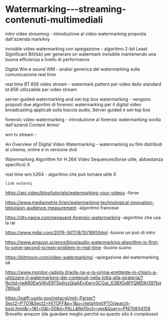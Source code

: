 # Watermarking---streaming-contenuti-multimediali


intro video streaming - introduzione al video watermarking proposta dall'azienda markAny

invisible video watermarking con spiegazione - algoritmo 2-bit Least Significant Bit(lsb) per generare un watermark invisibile mantenendo una buona efficienza a livello di performance

Digital Wm e sound WM - analisi generica del watermarking sulla comunicazione real time

real time BT.656 video stream - watermark pattern per video dello standard bt.656 utlizzabile per video stream

server-guided watermarking and set-top box watermarking - vengono proposti due algoritmi di forensic watermarking per il digital video broadcasting applicati sulla traccia audio, Server guided e set-top box

forensic video watermarking - introduzione al forensic watermarking svolta dall'aziend Content Armor

wm tv stream -

An Overview of Digital Video Watermarking - watermarking su film distributi al cinema, online e in versione dvd

Watermarking Algorithm for H.264 Video Sequences(forse utile, abbastanza specifico) X

real time wm h264 - algoritmo che può tornare utile X




    link esterni

https://api.video/blog/tutorials/watermarking-your-videos -forse

https://www.mediametrie.fr/en/watermarking-technological-innovation-television-audience-measurement -algoritmo francese

https://dtv.nagra.com/nexguard-forensic-watermarking -algoritmo che usa la rai

https://www.mdpi.com/2076-3417/8/10/1891/html -buono un poò di intro

https://www.amazon.science/blog/audio-watermarking-algorithm-is-first-to-solve-second-screen-problem-in-real-time -buono suono 

https://bitmovin.com/video-watermarking/ -spiegazione del watermarking ok



https://www.monitor-radiotv.it/w/la-rai-e-la-prima-emittente-in-chiaro-a-utilizzare-il-watermarking-dei-contenuti-nella-lotta-alla-pirateria/?fbclid=IwAR0EwVi6vE97SpiIivzQiaAEvXwrvSCGaI_K38XGd6YQMDKj397bq7tKbo8


https://patft.uspto.gov/netacgi/nph-Parser?Sect2=PTO1&Sect2=HITOFF&p=1&u=/netahtml/PTO/search-bool.html&r=1&f=G&l=50&d=PALL&RefSrch=yes&Query=PN/10834158
Brevetto amazon (da guardare meglio perchè su questo sito è complesso)
